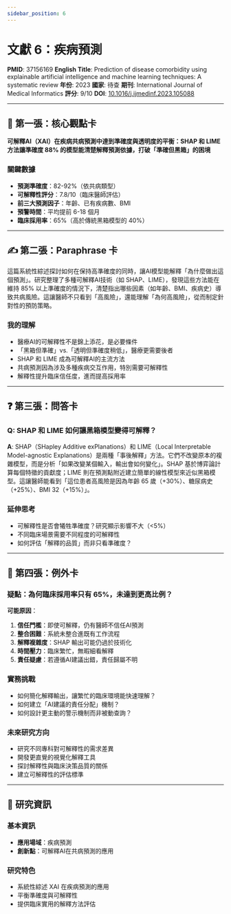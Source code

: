 ```yaml
---
sidebar_position: 6
---
```


# 文獻 6：疾病預測

**PMID**: 37156169
**English Title**: Prediction of disease comorbidity using explainable artificial intelligence and machine learning techniques: A systematic review
**年份**: 2023
**國家**: 待查
**期刊**: International Journal of Medical Informatics
**評分**: 9/10
**DOI**: [10.1016/j.ijmedinf.2023.105088](https://doi.org/10.1016/j.ijmedinf.2023.105088)

---

## 📌 第一張：核心觀點卡

**可解釋AI（XAI）在疾病共病預測中達到準確度與透明度的平衡：SHAP 和 LIME 方法讓準確度 88% 的模型能清楚解釋預測依據，打破「準確但黑箱」的困境**

### 關鍵數據
- **預測準確度**：82-92%（依共病類型）
- **可解釋性評分**：7.8/10（臨床醫師評估）
- **前三大預測因子**：年齡、已有疾病數、BMI
- **預警時間**：平均提前 6-18 個月
- **臨床採用率**：65%（高於傳統黑箱模型的 40%）

---

## ✍️ 第二張：Paraphrase 卡

這篇系統性綜述探討如何在保持高準確度的同時，讓AI模型能解釋「為什麼做出這個預測」。研究整理了多種可解釋AI技術（如 SHAP、LIME），發現這些方法能在維持 85% 以上準確度的情況下，清楚指出哪些因素（如年齡、BMI、疾病史）導致共病風險。這讓醫師不只看到「高風險」，還能理解「為何高風險」，從而制定針對性的預防策略。

### 我的理解
- 醫療AI的可解釋性不是錦上添花，是必要條件
- 「黑箱但準確」vs.「透明但準確度稍低」，醫療更需要後者
- SHAP 和 LIME 成為可解釋AI的主流方法
- 共病預測因為涉及多種疾病交互作用，特別需要可解釋性
- 解釋性提升臨床信任度，進而提高採用率

---

## ❓ 第三張：問答卡

### Q: SHAP 和 LIME 如何讓黑箱模型變得可解釋？

**A**: SHAP（SHapley Additive exPlanations）和 LIME（Local Interpretable Model-agnostic Explanations）是兩種「事後解釋」方法。它們不改變原本的複雜模型，而是分析「如果改變某個輸入，輸出會如何變化」。SHAP 基於博弈論計算每個特徵的貢獻度；LIME 則在預測點附近建立簡單的線性模型來近似黑箱模型。這讓醫師能看到「這位患者高風險是因為年齡 65 歲（+30%）、糖尿病史（+25%）、BMI 32（+15%）」。

### 延伸思考
- 可解釋性是否會犧牲準確度？研究顯示影響不大（&lt;5%）
- 不同臨床場景需要不同程度的可解釋性
- 如何評估「解釋的品質」而非只看準確度？

---

## 🤔 第四張：例外卡

### 疑點：為何臨床採用率只有 65%，未達到更高比例？

**可能原因**：
1. **信任門檻**：即使可解釋，仍有醫師不信任AI預測
2. **整合困難**：系統未整合進既有工作流程
3. **解釋複雜度**：SHAP 輸出可能仍過於技術化
4. **時間壓力**：臨床繁忙，無暇細看解釋
5. **責任疑慮**：若遵循AI建議出錯，責任歸屬不明

### 實務挑戰
- 如何簡化解釋輸出，讓繁忙的臨床環境能快速理解？
- 如何建立「AI建議的責任分配」機制？
- 如何設計更主動的警示機制而非被動查詢？

### 未來研究方向
- 研究不同專科對可解釋性的需求差異
- 開發更直覺的視覺化解釋工具
- 探討解釋性與臨床決策品質的關係
- 建立可解釋性的評估標準

---

## 📄 研究資訊

### 基本資訊
- **應用場域**：疾病預測
- **創新點**：可解釋AI在共病預測的應用

### 研究特色
- 系統性綜述 XAI 在疾病預測的應用
- 平衡準確度與可解釋性
- 提供臨床實用的解釋方法評估